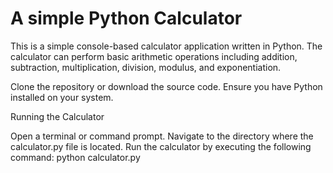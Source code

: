 # A simple Python Calculator

This is a simple console-based calculator application written in Python. The calculator can perform basic arithmetic operations including addition, subtraction, multiplication, division, modulus, and exponentiation.


Clone the repository or download the source code.
Ensure you have Python installed on your system.


Running the Calculator

Open a terminal or command prompt.
Navigate to the directory where the calculator.py file is located.
Run the calculator by executing the following command: python calculator.py